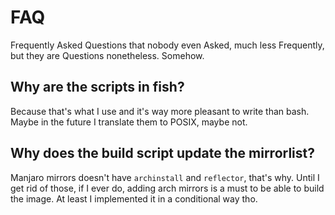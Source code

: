 # FAQ

Frequently Asked Questions that nobody even Asked, much less Frequently, but they are Questions nonetheless. Somehow.

## Why are the scripts in fish?

Because that's what I use and it's way more pleasant to write than bash. Maybe in the future I translate them to POSIX, maybe not.

## Why does the build script update the mirrorlist?

Manjaro mirrors doesn't have `archinstall` and `reflector`, that's why. Until I get rid of those, if I ever do, adding arch mirrors is a must to be able to build the image. At least I implemented it in a conditional way tho.
